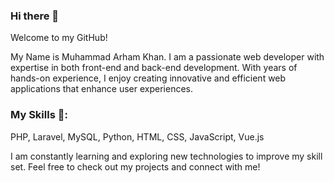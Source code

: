 ### Hi there 👋
Welcome to my GitHub!

My Name is Muhammad Arham Khan. I am a passionate web developer with expertise in both front-end and back-end development. With years of hands-on experience, I enjoy creating innovative and efficient web applications that enhance user experiences.


### My Skills 🔧:
PHP, Laravel, MySQL, Python, HTML, CSS, JavaScript, Vue.js

I am constantly learning and exploring new technologies to improve my skill set. Feel free to check out my projects and connect with me!
